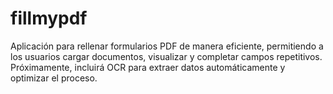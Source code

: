 # fillmypdf
Aplicación para rellenar formularios PDF de manera eficiente, permitiendo a los usuarios cargar documentos, visualizar y completar campos repetitivos. Próximamente, incluirá OCR para extraer datos automáticamente y optimizar el proceso.
